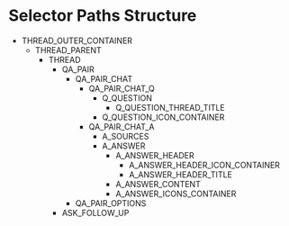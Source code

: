 # Selector Paths Structure

- THREAD_OUTER_CONTAINER
  - THREAD_PARENT
    - THREAD
      - QA_PAIR
        - QA_PAIR_CHAT
          - QA_PAIR_CHAT_Q
            - Q_QUESTION
              - Q_QUESTION_THREAD_TITLE
            - Q_QUESTION_ICON_CONTAINER
          - QA_PAIR_CHAT_A
            - A_SOURCES
            - A_ANSWER
              - A_ANSWER_HEADER
                - A_ANSWER_HEADER_ICON_CONTAINER
                - A_ANSWER_HEADER_TITLE
              - A_ANSWER_CONTENT
              - A_ANSWER_ICONS_CONTAINER
        - QA_PAIR_OPTIONS
      - ASK_FOLLOW_UP
